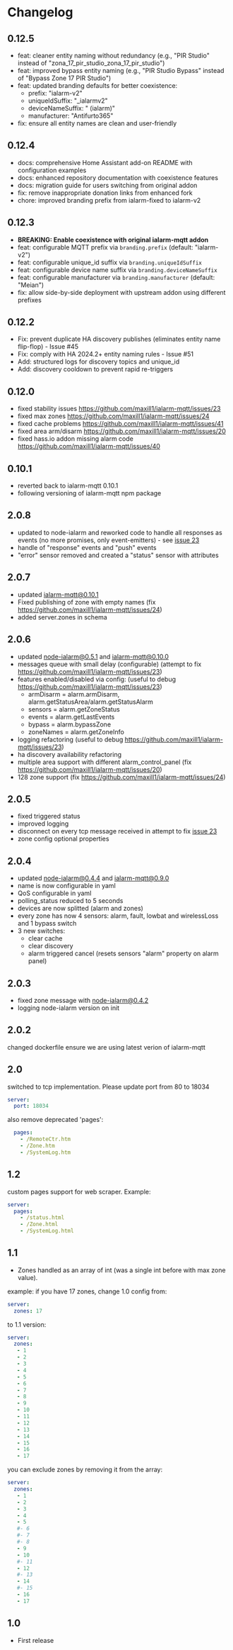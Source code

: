 # Changelog

## 0.12.5
- feat: cleaner entity naming without redundancy (e.g., "PIR Studio" instead of "zona_17_pir_studio_zona_17_pir_studio")
- feat: improved bypass entity naming (e.g., "PIR Studio Bypass" instead of "Bypass Zone 17 PIR Studio")
- feat: updated branding defaults for better coexistence:
  - prefix: "ialarm-v2" 
  - uniqueIdSuffix: "_ialarmv2"
  - deviceNameSuffix: " (ialarm)"
  - manufacturer: "Antifurto365"
- fix: ensure all entity names are clean and user-friendly

## 0.12.4
- docs: comprehensive Home Assistant add-on README with configuration examples
- docs: enhanced repository documentation with coexistence features
- docs: migration guide for users switching from original addon
- fix: remove inappropriate donation links from enhanced fork
- chore: improved branding prefix from ialarm-fixed to ialarm-v2

## 0.12.3
- **BREAKING: Enable coexistence with original ialarm-mqtt addon**
- feat: configurable MQTT prefix via `branding.prefix` (default: "ialarm-v2")
- feat: configurable unique_id suffix via `branding.uniqueIdSuffix` 
- feat: configurable device name suffix via `branding.deviceNameSuffix`
- feat: configurable manufacturer via `branding.manufacturer` (default: "Meian")
- fix: allow side-by-side deployment with upstream addon using different prefixes

## 0.12.2
- Fix: prevent duplicate HA discovery publishes (eliminates entity name flip-flop) - Issue #45
- Fix: comply with HA 2024.2+ entity naming rules - Issue #51  
- Add: structured logs for discovery topics and unique_id
- Add: discovery cooldown to prevent rapid re-triggers

## 0.12.0
- fixed stability issues https://github.com/maxill1/ialarm-mqtt/issues/23
- fixed max zones https://github.com/maxill1/ialarm-mqtt/issues/24
- fixed cache problems https://github.com/maxill1/ialarm-mqtt/issues/41
- fixed area arm/disarm https://github.com/maxill1/ialarm-mqtt/issues/20
- fixed hass.io addon missing alarm code https://github.com/maxill1/ialarm-mqtt/issues/40

## 0.10.1
- reverted back to ialarm-mqtt 0.10.1
- following versioning of ialarm-mqtt npm package 

## 2.0.8
- updated to node-ialarm and reworked code to handle all responses as events (no more promises, only event-emitters) - see [issue 23](https://github.com/maxill1/ialarm-mqtt/issues/23)
- handle of "response" events and "push" events
- "error" sensor removed and created a "status" sensor with attributes

## 2.0.7
- updated ialarm-mqtt@0.10.1
- Fixed publishing of zone with empty names (fix https://github.com/maxill1/ialarm-mqtt/issues/24)
- added server.zones in schema

## 2.0.6
- updated node-ialarm@0.5.1 and ialarm-mqtt@0.10.0
- messages queue with small delay (configurable) (attempt to fix https://github.com/maxill1/ialarm-mqtt/issues/23)
- features enabled/disabled via config: (useful to debug https://github.com/maxill1/ialarm-mqtt/issues/23)
  - armDisarm = alarm.armDisarm, alarm.getStatusArea/alarm.getStatusAlarm
  - sensors = alarm.getZoneStatus
  - events = alarm.getLastEvents
  - bypass = alarm.bypassZone
  - zoneNames = alarm.getZoneInfo
- logging refactoring  (useful to debug https://github.com/maxill1/ialarm-mqtt/issues/23)
- ha discovery availability refactoring
- multiple area support with different alarm_control_panel (fix https://github.com/maxill1/ialarm-mqtt/issues/20)
- 128 zone support (fix https://github.com/maxill1/ialarm-mqtt/issues/24)

## 2.0.5
- fixed triggered status
- improved logging
- disconnect on every tcp message received in attempt to fix [issue 23](https://github.com/maxill1/ialarm-mqtt/issues/23)
- zone config optional properties

## 2.0.4
- updated node-ialarm@0.4.4 and ialarm-mqtt@0.9.0
- name is now configurable in yaml
- QoS configurable in yaml
- polling_status reduced to 5 seconds
- devices are now splitted (alarm and zones)
- every zone has now 4 sensors: alarm, fault, lowbat and wirelessLoss and 1 bypass switch
- 3 new switches: 
    - clear cache
    - clear discovery
    - alarm triggered cancel (resets sensors "alarm" property on alarm panel)

## 2.0.3
- fixed zone message with node-ialarm@0.4.2
- logging node-ialarm version on init

## 2.0.2
changed dockerfile ensure we are using latest verion of ialarm-mqtt

## 2.0
switched to tcp implementation. Please update port from 80 to 18034

```yaml
server:
  port: 18034 
```
also remove deprecated 'pages':

```yaml
  pages:
    - /RemoteCtr.htm 
    - /Zone.htm
    - /SystemLog.htm 
```

## 1.2
custom pages support for web scraper. 
Example:

```yaml
server:
  pages:
    - /status.html
    - /Zone.html
    - /SystemLog.html
```

## 1.1

- Zones handled as an array of int (was a single int before with max zone value). 

example: if you have 17 zones, change 1.0 config from:

```yaml
server:
  zones: 17
```

to 1.1 version:

```yaml
server:
  zones: 
   - 1
   - 2
   - 3
   - 4
   - 5
   - 6
   - 7
   - 8
   - 9
   - 10
   - 11
   - 12
   - 13
   - 14
   - 15
   - 16
   - 17
```

you can exclude zones by removing it from the array:

```yaml
server:
  zones: 
   - 1
   - 2
   - 3
   - 4
   - 5
   #- 6
   #- 7
   #- 8
   - 9
   - 10
   #- 11
   - 12
   #- 13
   - 14
   #- 15
   - 16
   - 17
```

## 1.0

- First release